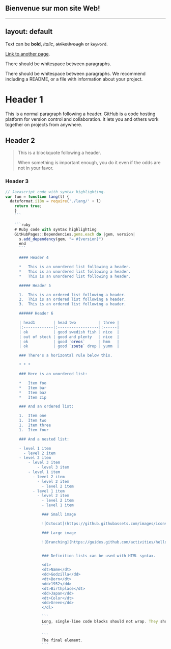 ## Bienvenue sur mon site Web!

---
layout: default
---

Text can be **bold**, _italic_, ~~strikethrough~~ or `keyword`.

[Link to another page](./another-page.html).

There should be whitespace between paragraphs.

There should be whitespace between paragraphs. We recommend including a README, or a file with information about your project.

# Header 1

This is a normal paragraph following a header. GitHub is a code hosting platform for version control and collaboration. It lets you and others work together on projects from anywhere.

## Header 2

> This is a blockquote following a header.
>
> When something is important enough, you do it even if the odds are not in your favor.

### Header 3

```js
// Javascript code with syntax highlighting.
var fun = function lang(l) {
  dateformat.i18n = require('./lang/' + l)
    return true;
    }
    ```

    ```ruby
    # Ruby code with syntax highlighting
    GitHubPages::Dependencies.gems.each do |gem, version|
      s.add_dependency(gem, "= #{version}")
      end
      ```

      #### Header 4

      *   This is an unordered list following a header.
      *   This is an unordered list following a header.
      *   This is an unordered list following a header.

      ##### Header 5

      1.  This is an ordered list following a header.
      2.  This is an ordered list following a header.
      3.  This is an ordered list following a header.

      ###### Header 6

      | head1        | head two          | three |
      |:-------------|:------------------|:------|
      | ok           | good swedish fish | nice  |
      | out of stock | good and plenty   | nice  |
      | ok           | good `oreos`      | hmm   |
      | ok           | good `zoute` drop | yumm  |

      ### There's a horizontal rule below this.

      * * *

      ### Here is an unordered list:

      *   Item foo
      *   Item bar
      *   Item baz
      *   Item zip

      ### And an ordered list:

      1.  Item one
      1.  Item two
      1.  Item three
      1.  Item four

      ### And a nested list:

      - level 1 item
        - level 2 item
	  - level 2 item
	      - level 3 item
	          - level 3 item
		  - level 1 item
		    - level 2 item
		      - level 2 item
		        - level 2 item
			- level 1 item
			  - level 2 item
			    - level 2 item
			    - level 1 item

			    ### Small image

			    ![Octocat](https://github.githubassets.com/images/icons/emoji/octocat.png)

			    ### Large image

			    ![Branching](https://guides.github.com/activities/hello-world/branching.png)


			    ### Definition lists can be used with HTML syntax.

			    <dl>
			    <dt>Name</dt>
			    <dd>Godzilla</dd>
			    <dt>Born</dt>
			    <dd>1952</dd>
			    <dt>Birthplace</dt>
			    <dd>Japan</dd>
			    <dt>Color</dt>
			    <dd>Green</dd>
			    </dl>

			    ```
			    Long, single-line code blocks should not wrap. They should horizontally scroll if they are too long. This line should be long enough to demonstrate this.
			    ```

			    ```
			    The final element.
			    ```
